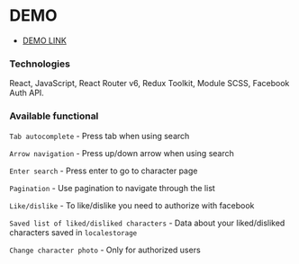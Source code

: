 # DEMO

- [DEMO LINK](https://yaremenko-maksym.github.io/Parception-test/)

### Technologies

React, JavaScript, React Router v6, Redux Toolkit, Module SCSS, Facebook Auth API. 

### Available functional

`Tab autocomplete` - Press tab when using search

`Arrow navigation` - Press up/down arrow when using search

`Enter search` - Press enter to go to character page

`Pagination` - Use pagination to navigate through the list

`Like/dislike` - To like/dislike you need to authorize with facebook 

`Saved list of liked/disliked characters` - Data about your liked/disliked characters saved in `localestorage`

`Change character photo` - Only for authorized users

